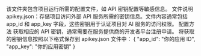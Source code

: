 该文件夹包含项目运行所需的配置文件，如 API 密钥配置等敏感信息。
文件说明
apikey.json：存储项目访问外部 API 服务所需的密钥信息。文件内容通常包括 app_id 和 app_key 字段，这些密钥用于认证项目对 AI 服务的访问权限。
配置方法
获取相应的 API 密钥，通常需要在服务提供商的开发者平台注册申请。
将获取的密钥信息按照以下格式保存到 apikey.json 文件中：
{
  "app_id": "你的应用 ID",
  "app_key": "你的应用密钥"
}